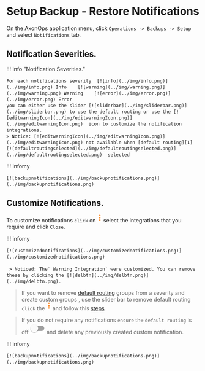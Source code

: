 # Setup Backup - Restore Notifications

On the AxonOps application menu, click `Operations -> Backups -> Setup` and select `Notifications` tab. 

## Notification Severities.

!!! info "Notification Severities."

    For each notifications severity  [![info](../img/info.png)](../img/info.png) Info    [![warning](../img/warning.png)](../img/warning.png) Warning    [![error](../img/error.png)](../img/error.png) Error
    you can either use the slider [![sliderbar](../img/sliderbar.png)](../img/sliderbar.png) to use the default routing or use the [![editwarningIcon](../img/editwarningIcon.png)](../img/editwarningIcon.png)  icon to customize the notification integrations.
    > Notice: [![editwarningIcon](../img/editwarningIcon.png)](../img/editwarningIcon.png) not available when [default routing][1] [![defaultroutingselected](../img/defaultroutingselected.png)](../img/defaultroutingselected.png)  selected


[1]: /how-to/default-routing/

!!! infomy 

    [![backupnotifications](../img/backupnotifications.png)](../img/backupnotifications.png)


## Customize Notifications.

To customize notifications `click` on [![editwarningIcon](../img/editwarningIcon.png)](../img/editwarningIcon.png) select the integrations that you require and click `Close`.

!!! infomy 

    [![customizednotifications](../img/customizednotifications.png)](../img/customizednotifications.png)

     > Noticed: The` Warning Integration` were customized. You can remove these by clicking the [![delbtn](../img/delbtn.png)](../img/delbtn.png).


> If you want to remove [default routing][1] groups from a severity and create custom groups , use the slider bar to remove default routing `click` the [![editwarningIcon](../img/editwarningIcon.png)](../img/editwarningIcon.png) and follow this [steps][2]

> If you do not require any notifications `ensure` the `default routing` is off [![sliderbar](../img/sliderbar.png)](../img/sliderbar.png) and delete any previously created custom notification.

[2]: #notification-severities

!!! infomy 

    [![backupnotifications](../img/backupnotifications.png)](../img/backupnotifications.png)

